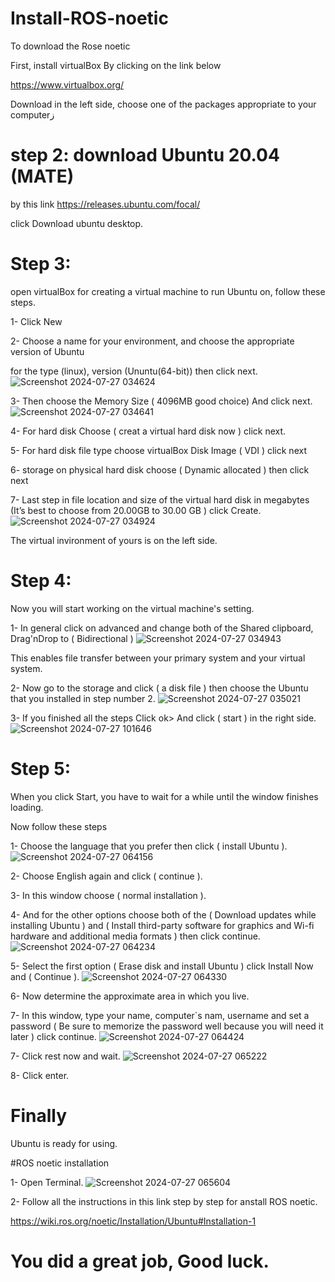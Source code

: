 # Install-ROS-noetic
To download the Rose noetic

First, install virtualBox By clicking on the link below 

https://www.virtualbox.org/

Download in the left side, choose one of the packages appropriate to your computerز

# step 2: download Ubuntu 20.04 (MATE)
by this link https://releases.ubuntu.com/focal/

click Download ubuntu desktop. 

# Step 3: 
open virtualBox for creating a virtual machine to run Ubuntu on, follow these steps.

1- Click New

2- Choose a name for your environment, and choose the appropriate version of Ubuntu 

for the type (linux), version (Ununtu(64-bit)) then click next.
![Screenshot 2024-07-27 034624](https://github.com/user-attachments/assets/2166b6d3-3c9c-4d1e-b9c9-51cb70bc196a)

3- Then choose the Memory Size ( 4096MB good choice) And click next.
![Screenshot 2024-07-27 034641](https://github.com/user-attachments/assets/2509981f-906f-4c95-9828-5722dc679651)

4- For hard disk Choose ( creat a virtual hard disk now ) click next.

5- For hard disk file type choose virtualBox Disk Image ( VDI ) click next 

6- storage on physical hard disk choose ( Dynamic allocated ) then click next 

7- Last step in file location and size of the virtual hard disk in megabytes (It’s best to choose from 20.00GB to 30.00 GB ) click Create.
![Screenshot 2024-07-27 034924](https://github.com/user-attachments/assets/f718d200-1d2d-46a3-bc96-70d06fc94f76)

The virtual invironment of yours is on the left side.

# Step 4:
Now you will start working on the virtual machine's setting.

1- In general click on advanced and change both of the Shared clipboard, Drag'nDrop to ( Bidirectional )
![Screenshot 2024-07-27 034943](https://github.com/user-attachments/assets/16bd72af-c58f-445b-93f5-101779faf2b7)

This enables file transfer between your primary system and your virtual system.

2- Now go to the storage and click ( a disk file ) then choose the Ubuntu that you installed in step number 2. 
![Screenshot 2024-07-27 035021](https://github.com/user-attachments/assets/344fa85e-6c9d-4551-8348-2c9fad0e540b)

3- If you finished all the steps Click ok>
And click ( start ) in the right side.
![Screenshot 2024-07-27 101646](https://github.com/user-attachments/assets/0ad2de5e-fbd7-48b8-8ab6-ebe554b72377)

# Step 5: 
When you click Start, you have to wait for a while until the window finishes loading.

Now follow these steps 

1- Choose the language that you prefer then click ( install Ubuntu ).
![Screenshot 2024-07-27 064156](https://github.com/user-attachments/assets/4f59e7f8-9370-4b77-a3ac-0e18425544e6)

2- Choose English again and click ( continue ). 

3- In this window choose ( normal installation ).

4- And for the other options choose both of the ( Download updates while installing Ubuntu ) and ( Install third-party software for graphics and Wi-fi hardware and additional media formats ) then click continue.
![Screenshot 2024-07-27 064234](https://github.com/user-attachments/assets/a16ac347-1661-4eaf-ad93-b42e82f72143)

5- Select the first option ( Erase disk and install Ubuntu ) click Install Now and ( Continue ). 
![Screenshot 2024-07-27 064330](https://github.com/user-attachments/assets/2e3d7ce7-530b-4993-8cf2-d59a582c4d90)

6- Now determine the approximate area in which you live. 

7- In this window, type your name, computer`s nam, username and set a password ( Be sure to memorize the password well because you will need it later ) click continue. 
![Screenshot 2024-07-27 064424](https://github.com/user-attachments/assets/a51e3341-1c35-48ae-9041-7da91cf860b5)

7- Click rest now and wait.
![Screenshot 2024-07-27 065222](https://github.com/user-attachments/assets/4e126a09-3d7e-451e-bb5b-090efb0ceff5)

8- Click enter.

# Finally 
Ubuntu is ready for using.

#ROS noetic installation 

1- Open Terminal.
![Screenshot 2024-07-27 065604](https://github.com/user-attachments/assets/c6468ea6-5fd6-4e50-9791-5d9efb87f5e2)

2- Follow all the instructions in this link step by step for anstall ROS noetic.

https://wiki.ros.org/noetic/Installation/Ubuntu#Installation-1

# You did a great job, Good luck.
 
